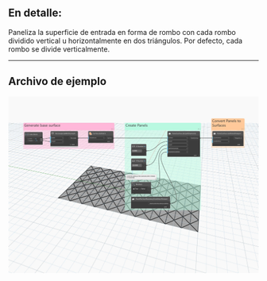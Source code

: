 ## En detalle:
Paneliza la superficie de entrada en forma de rombo con cada rombo dividido vertical u horizontalmente en dos triángulos. Por defecto, cada rombo se divide verticalmente.
___
## Archivo de ejemplo

![BySplitDiamonds](./Autodesk.DesignScript.Geometry.PanelSurface.BySplitDiamonds_img.jpg)
